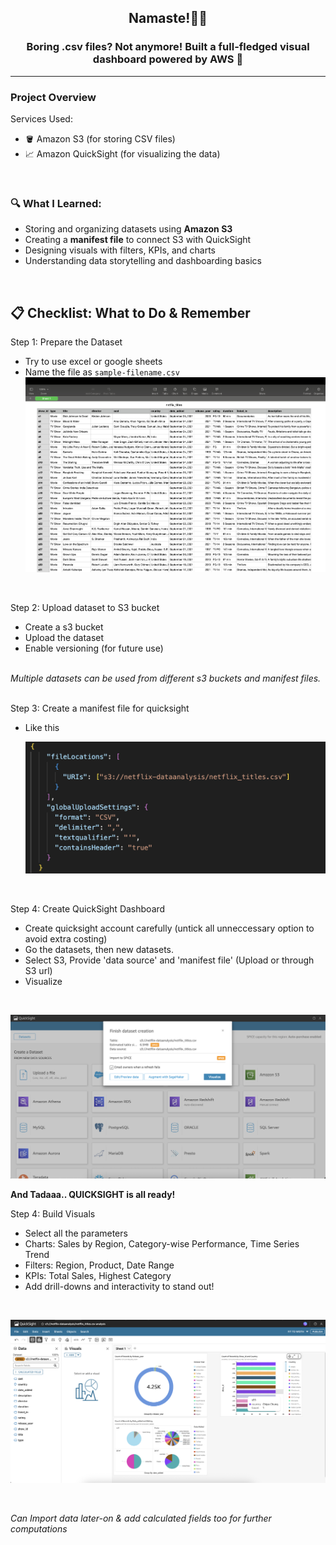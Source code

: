 <h2 align="center"> Namaste!🙏🏻 </h2>

<h3 align="center"> Boring .csv files? Not anymore! Built a full-fledged visual dashboard powered by AWS 🚀 </h3>

---
<h3> Project Overview </h3> 

Services Used:
- 🪣 Amazon S3 (for storing CSV files)  
- 📈 Amazon QuickSight (for visualizing the data)

</br>

### 🔍 What I Learned:
- Storing and organizing datasets using **Amazon S3**
- Creating a **manifest file** to connect S3 with QuickSight
- Designing visuals with filters, KPIs, and charts
- Understanding data storytelling and dashboarding basics

</br>

## 📋 Checklist: What to Do & Remember

Step 1: Prepare the Dataset
- Try to use excel or google sheets
- Name the file as `sample-filename.csv`
  ![Dataset](Netflix-data.png)
</br>

Step 2: Upload dataset to S3 bucket
- Create a s3 bucket
- Upload the dataset
- Enable versioning (for future use)
  </br></br>

*Multiple datasets can be used from different s3 buckets and manifest files.* 
</br></br>

Step 3: Create a manifest file for quicksight 
- Like this

  ![Manifest-code](manifest.png) 
</br>

Step 4: Create QuickSight Dashboard
- Create quicksight account carefully (untick all unneccessary option to avoid extra costing)
- Go the datasets, then new datasets.
- Select S3, Provide 'data source' and 'manifest file' (Upload or through S3 url)
- Visualize
</br>
  
  ![Quicksight](Quicksight-dataset-creation.png)
</br>

**And Tadaaa.. QUICKSIGHT is all ready!** 
</br>

Step 4: Build Visuals
- Select all the parameters 
- Charts: Sales by Region, Category-wise Performance, Time Series Trend
- Filters: Region, Product, Date Range
- KPIs: Total Sales, Highest Category
- Add drill-downs and interactivity to stand out!
</br>
  
  ![Quicksight-charts](Quicksight-charts.png)

</br>

*Can Import data later-on & add calculated fields too for further computations*

</br>

